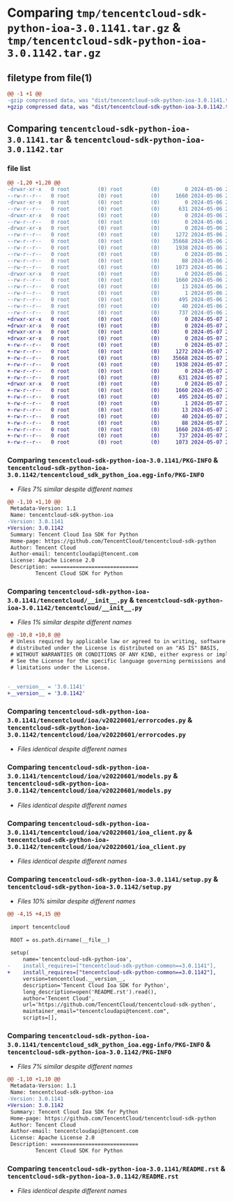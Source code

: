# Comparing `tmp/tencentcloud-sdk-python-ioa-3.0.1141.tar.gz` & `tmp/tencentcloud-sdk-python-ioa-3.0.1142.tar.gz`

## filetype from file(1)

```diff
@@ -1 +1 @@
-gzip compressed data, was "dist/tencentcloud-sdk-python-ioa-3.0.1141.tar", last modified: Mon May  6 20:58:00 2024, max compression
+gzip compressed data, was "dist/tencentcloud-sdk-python-ioa-3.0.1142.tar", last modified: Tue May  7 21:10:21 2024, max compression
```

## Comparing `tencentcloud-sdk-python-ioa-3.0.1141.tar` & `tencentcloud-sdk-python-ioa-3.0.1142.tar`

### file list

```diff
@@ -1,20 +1,20 @@
-drwxr-xr-x   0 root         (0) root         (0)        0 2024-05-06 20:58:00.000000 tencentcloud-sdk-python-ioa-3.0.1141/
--rw-r--r--   0 root         (0) root         (0)     1660 2024-05-06 20:58:00.000000 tencentcloud-sdk-python-ioa-3.0.1141/PKG-INFO
-drwxr-xr-x   0 root         (0) root         (0)        0 2024-05-06 20:58:00.000000 tencentcloud-sdk-python-ioa-3.0.1141/tencentcloud/
--rw-r--r--   0 root         (0) root         (0)      631 2024-05-06 20:58:00.000000 tencentcloud-sdk-python-ioa-3.0.1141/tencentcloud/__init__.py
-drwxr-xr-x   0 root         (0) root         (0)        0 2024-05-06 20:58:00.000000 tencentcloud-sdk-python-ioa-3.0.1141/tencentcloud/ioa/
--rw-r--r--   0 root         (0) root         (0)        0 2024-05-06 20:58:00.000000 tencentcloud-sdk-python-ioa-3.0.1141/tencentcloud/ioa/__init__.py
-drwxr-xr-x   0 root         (0) root         (0)        0 2024-05-06 20:58:00.000000 tencentcloud-sdk-python-ioa-3.0.1141/tencentcloud/ioa/v20220601/
--rw-r--r--   0 root         (0) root         (0)     1272 2024-05-06 20:58:00.000000 tencentcloud-sdk-python-ioa-3.0.1141/tencentcloud/ioa/v20220601/errorcodes.py
--rw-r--r--   0 root         (0) root         (0)    35668 2024-05-06 20:58:00.000000 tencentcloud-sdk-python-ioa-3.0.1141/tencentcloud/ioa/v20220601/models.py
--rw-r--r--   0 root         (0) root         (0)     1938 2024-05-06 20:58:00.000000 tencentcloud-sdk-python-ioa-3.0.1141/tencentcloud/ioa/v20220601/ioa_client.py
--rw-r--r--   0 root         (0) root         (0)        0 2024-05-06 20:58:00.000000 tencentcloud-sdk-python-ioa-3.0.1141/tencentcloud/ioa/v20220601/__init__.py
--rw-r--r--   0 root         (0) root         (0)       88 2024-05-06 20:58:00.000000 tencentcloud-sdk-python-ioa-3.0.1141/setup.cfg
--rw-r--r--   0 root         (0) root         (0)     1073 2024-05-06 20:58:00.000000 tencentcloud-sdk-python-ioa-3.0.1141/setup.py
-drwxr-xr-x   0 root         (0) root         (0)        0 2024-05-06 20:58:00.000000 tencentcloud-sdk-python-ioa-3.0.1141/tencentcloud_sdk_python_ioa.egg-info/
--rw-r--r--   0 root         (0) root         (0)     1660 2024-05-06 20:58:00.000000 tencentcloud-sdk-python-ioa-3.0.1141/tencentcloud_sdk_python_ioa.egg-info/PKG-INFO
--rw-r--r--   0 root         (0) root         (0)       13 2024-05-06 20:58:00.000000 tencentcloud-sdk-python-ioa-3.0.1141/tencentcloud_sdk_python_ioa.egg-info/top_level.txt
--rw-r--r--   0 root         (0) root         (0)        1 2024-05-06 20:58:00.000000 tencentcloud-sdk-python-ioa-3.0.1141/tencentcloud_sdk_python_ioa.egg-info/dependency_links.txt
--rw-r--r--   0 root         (0) root         (0)      495 2024-05-06 20:58:00.000000 tencentcloud-sdk-python-ioa-3.0.1141/tencentcloud_sdk_python_ioa.egg-info/SOURCES.txt
--rw-r--r--   0 root         (0) root         (0)       40 2024-05-06 20:58:00.000000 tencentcloud-sdk-python-ioa-3.0.1141/tencentcloud_sdk_python_ioa.egg-info/requires.txt
--rw-r--r--   0 root         (0) root         (0)      737 2024-05-06 20:58:00.000000 tencentcloud-sdk-python-ioa-3.0.1141/README.rst
+drwxr-xr-x   0 root         (0) root         (0)        0 2024-05-07 21:10:21.000000 tencentcloud-sdk-python-ioa-3.0.1142/
+drwxr-xr-x   0 root         (0) root         (0)        0 2024-05-07 21:10:21.000000 tencentcloud-sdk-python-ioa-3.0.1142/tencentcloud/
+drwxr-xr-x   0 root         (0) root         (0)        0 2024-05-07 21:10:21.000000 tencentcloud-sdk-python-ioa-3.0.1142/tencentcloud/ioa/
+drwxr-xr-x   0 root         (0) root         (0)        0 2024-05-07 21:10:21.000000 tencentcloud-sdk-python-ioa-3.0.1142/tencentcloud/ioa/v20220601/
+-rw-r--r--   0 root         (0) root         (0)        0 2024-05-07 21:10:21.000000 tencentcloud-sdk-python-ioa-3.0.1142/tencentcloud/ioa/v20220601/__init__.py
+-rw-r--r--   0 root         (0) root         (0)     1272 2024-05-07 21:10:21.000000 tencentcloud-sdk-python-ioa-3.0.1142/tencentcloud/ioa/v20220601/errorcodes.py
+-rw-r--r--   0 root         (0) root         (0)    35668 2024-05-07 21:10:21.000000 tencentcloud-sdk-python-ioa-3.0.1142/tencentcloud/ioa/v20220601/models.py
+-rw-r--r--   0 root         (0) root         (0)     1938 2024-05-07 21:10:21.000000 tencentcloud-sdk-python-ioa-3.0.1142/tencentcloud/ioa/v20220601/ioa_client.py
+-rw-r--r--   0 root         (0) root         (0)        0 2024-05-07 21:10:21.000000 tencentcloud-sdk-python-ioa-3.0.1142/tencentcloud/ioa/__init__.py
+-rw-r--r--   0 root         (0) root         (0)      631 2024-05-07 21:10:21.000000 tencentcloud-sdk-python-ioa-3.0.1142/tencentcloud/__init__.py
+drwxr-xr-x   0 root         (0) root         (0)        0 2024-05-07 21:10:21.000000 tencentcloud-sdk-python-ioa-3.0.1142/tencentcloud_sdk_python_ioa.egg-info/
+-rw-r--r--   0 root         (0) root         (0)     1660 2024-05-07 21:10:21.000000 tencentcloud-sdk-python-ioa-3.0.1142/tencentcloud_sdk_python_ioa.egg-info/PKG-INFO
+-rw-r--r--   0 root         (0) root         (0)      495 2024-05-07 21:10:21.000000 tencentcloud-sdk-python-ioa-3.0.1142/tencentcloud_sdk_python_ioa.egg-info/SOURCES.txt
+-rw-r--r--   0 root         (0) root         (0)        1 2024-05-07 21:10:21.000000 tencentcloud-sdk-python-ioa-3.0.1142/tencentcloud_sdk_python_ioa.egg-info/dependency_links.txt
+-rw-r--r--   0 root         (0) root         (0)       13 2024-05-07 21:10:21.000000 tencentcloud-sdk-python-ioa-3.0.1142/tencentcloud_sdk_python_ioa.egg-info/top_level.txt
+-rw-r--r--   0 root         (0) root         (0)       40 2024-05-07 21:10:21.000000 tencentcloud-sdk-python-ioa-3.0.1142/tencentcloud_sdk_python_ioa.egg-info/requires.txt
+-rw-r--r--   0 root         (0) root         (0)       88 2024-05-07 21:10:21.000000 tencentcloud-sdk-python-ioa-3.0.1142/setup.cfg
+-rw-r--r--   0 root         (0) root         (0)     1660 2024-05-07 21:10:21.000000 tencentcloud-sdk-python-ioa-3.0.1142/PKG-INFO
+-rw-r--r--   0 root         (0) root         (0)      737 2024-05-07 21:10:21.000000 tencentcloud-sdk-python-ioa-3.0.1142/README.rst
+-rw-r--r--   0 root         (0) root         (0)     1073 2024-05-07 21:10:21.000000 tencentcloud-sdk-python-ioa-3.0.1142/setup.py
```

### Comparing `tencentcloud-sdk-python-ioa-3.0.1141/PKG-INFO` & `tencentcloud-sdk-python-ioa-3.0.1142/tencentcloud_sdk_python_ioa.egg-info/PKG-INFO`

 * *Files 7% similar despite different names*

```diff
@@ -1,10 +1,10 @@
 Metadata-Version: 1.1
 Name: tencentcloud-sdk-python-ioa
-Version: 3.0.1141
+Version: 3.0.1142
 Summary: Tencent Cloud Ioa SDK for Python
 Home-page: https://github.com/TencentCloud/tencentcloud-sdk-python
 Author: Tencent Cloud
 Author-email: tencentcloudapi@tencent.com
 License: Apache License 2.0
 Description: ============================
         Tencent Cloud SDK for Python
```

### Comparing `tencentcloud-sdk-python-ioa-3.0.1141/tencentcloud/__init__.py` & `tencentcloud-sdk-python-ioa-3.0.1142/tencentcloud/__init__.py`

 * *Files 1% similar despite different names*

```diff
@@ -10,8 +10,8 @@
 # Unless required by applicable law or agreed to in writing, software
 # distributed under the License is distributed on an "AS IS" BASIS,
 # WITHOUT WARRANTIES OR CONDITIONS OF ANY KIND, either express or implied.
 # See the License for the specific language governing permissions and
 # limitations under the License.
 
 
-__version__ = '3.0.1141'
+__version__ = '3.0.1142'
```

### Comparing `tencentcloud-sdk-python-ioa-3.0.1141/tencentcloud/ioa/v20220601/errorcodes.py` & `tencentcloud-sdk-python-ioa-3.0.1142/tencentcloud/ioa/v20220601/errorcodes.py`

 * *Files identical despite different names*

### Comparing `tencentcloud-sdk-python-ioa-3.0.1141/tencentcloud/ioa/v20220601/models.py` & `tencentcloud-sdk-python-ioa-3.0.1142/tencentcloud/ioa/v20220601/models.py`

 * *Files identical despite different names*

### Comparing `tencentcloud-sdk-python-ioa-3.0.1141/tencentcloud/ioa/v20220601/ioa_client.py` & `tencentcloud-sdk-python-ioa-3.0.1142/tencentcloud/ioa/v20220601/ioa_client.py`

 * *Files identical despite different names*

### Comparing `tencentcloud-sdk-python-ioa-3.0.1141/setup.py` & `tencentcloud-sdk-python-ioa-3.0.1142/setup.py`

 * *Files 10% similar despite different names*

```diff
@@ -4,15 +4,15 @@
 
 import tencentcloud
 
 ROOT = os.path.dirname(__file__)
 
 setup(
     name='tencentcloud-sdk-python-ioa',
-    install_requires=["tencentcloud-sdk-python-common==3.0.1141"],
+    install_requires=["tencentcloud-sdk-python-common==3.0.1142"],
     version=tencentcloud.__version__,
     description='Tencent Cloud Ioa SDK for Python',
     long_description=open('README.rst').read(),
     author='Tencent Cloud',
     url='https://github.com/TencentCloud/tencentcloud-sdk-python',
     maintainer_email="tencentcloudapi@tencent.com",
     scripts=[],
```

### Comparing `tencentcloud-sdk-python-ioa-3.0.1141/tencentcloud_sdk_python_ioa.egg-info/PKG-INFO` & `tencentcloud-sdk-python-ioa-3.0.1142/PKG-INFO`

 * *Files 7% similar despite different names*

```diff
@@ -1,10 +1,10 @@
 Metadata-Version: 1.1
 Name: tencentcloud-sdk-python-ioa
-Version: 3.0.1141
+Version: 3.0.1142
 Summary: Tencent Cloud Ioa SDK for Python
 Home-page: https://github.com/TencentCloud/tencentcloud-sdk-python
 Author: Tencent Cloud
 Author-email: tencentcloudapi@tencent.com
 License: Apache License 2.0
 Description: ============================
         Tencent Cloud SDK for Python
```

### Comparing `tencentcloud-sdk-python-ioa-3.0.1141/README.rst` & `tencentcloud-sdk-python-ioa-3.0.1142/README.rst`

 * *Files identical despite different names*

